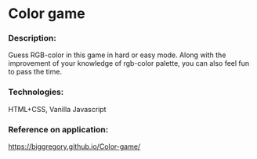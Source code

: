 # Color game

### Description:
Guess RGB-color in this game in hard or easy mode. Along with the improvement of your knowledge of rgb-color palette, 
you can also feel fun to pass the time.

### Technologies:
HTML+CSS, Vanilla Javascript

### Reference on application:
<https://biggregory.github.io/Color-game/>
